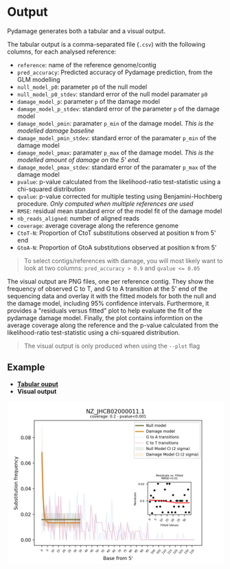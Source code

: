 # Output

Pydamage generates both a tabular and a visual output.

The tabular output is a comma-separated file (`.csv`) with the following columns, for each analysed reference:

* `reference`: name of the reference genome/contig
* `pred_accuracy`: Predicted accuracy of Pydamage prediction, from the GLM modelling
* `null_model_p0`: parameter `p0` of the null model
* `null_model_p0_stdev`: standard error of the null model paramater `p0`
* `damage_model_p`: parameter `p` of the damage model
* `damage_model_p_stdev`: standard error of the parameter `p` of the damage model
* `damage_model_pmin`: paramater `p_min` of the damage model. *This is the modelled damage baseline*
* `damage_model_pmin_stdev`: standard error of the paramater `p_min` of the damage model
* `damage_model_pmax`: paramater `p_max` of the damage model. *This is the modelled amount of damage on the 5' end.*
* `damage_model_pmax_stdev`: standard error of the paramater `p_max` of the damage model
* `pvalue`: p-value calculated from the likelihood-ratio test-statistic using a chi-squared distribution
* `qvalue`: p-value corrected for multiple testing using Benjamini-Hochberg procedure. *Only computed when multiple references are used*
* `RMSE`: residual mean standard error of the model fit of the damage model
* `nb_reads_aligned`: number of aligned reads
* `coverage`: average coverage along the reference genome
* `CtoT-N`: Proportion of CtoT substitutions observed at position `N` from 5' end
* `GtoA-N`: Proportion of GtoA substitutions observed at position `N` from 5'

> To select contigs/references with damage, you will most likely want to look at two columns: `pred_accuracy > 0.9` and `qvalue <= 0.05`  

The visual output are PNG files, one per reference contig. They show the frequency of observed C to T, and G to A transition at the 5' end of the sequencing data and overlay it with the fitted models for both the null and the damage model, including 95% confidence intervals. Furthermore, it provides a "residuals versus fitted" plot to help evaluate the fit of the pydamage damage model. Finally, the plot contains informtion on the average coverage along the reference and the p-value calculated from the likelihood-ratio test-statistic using a chi-squared distribution.

> The visual output is only produced when using the `--plot` flag

## Example

* [**Tabular ouput**](https://raw.githubusercontent.com/maxibor/pydamage/master/docs/assets/pydamage_results.csv)
* **Visual output**

![pydamage_plot](../img/NZ_JHCB02000011.1.png)
